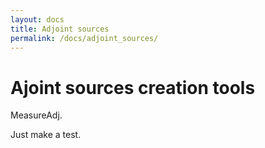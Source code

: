 ```yaml
---
layout: docs
title: Adjoint sources
permalink: /docs/adjoint_sources/
---
```


# Ajoint sources creation tools 

MeasureAdj.

Just make a test.
